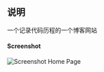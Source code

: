 ## 说明

一个记录代码历程的一个博客网站

#### Screenshot

![Screenshot Home Page](https://raw.githubusercontent.com/ashutosh2k12/jekyllthemes/master/thumbnails/hcz-material.png  "Screenshot Home Page")
